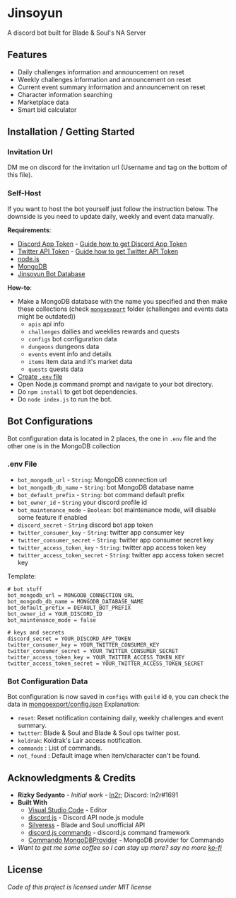 # Jinsoyun
A discord bot built for Blade &amp; Soul's NA Server

## Features
* Daily challenges information and announcement on reset
* Weekly challenges information and announcement on reset
* Current event summary information and announcement on reset
* Character information searching
* Marketplace data
* Smart bid calculator

## Installation / Getting Started
### Invitation Url
DM me on discord for the invitation url (Username and tag on the bottom of this file).

### Self-Host
If you want to host the bot yourself just follow the instruction below. The downside is you need to update daily, weekly and event data manually.

**Requirements**:
* [Discord App Token](https://discordapp.com/developers/applications/) - [Guide how to get Discord App Token](https://anidiots.guide/getting-started/getting-started-long-version)
* [Twitter API Token](https://developer.twitter.com/) - [Guide how to get Twitter API Token](https://developer.twitter.com/en/docs/basics/authentication/guides/access-tokens.html)
* [node.js](https://nodejs.org/)
* [MongoDB](https://www.mongodb.com/)
* [Jinsoyun Bot Database](http://jinsoyun.ln2r.web.id/api/)

**How-to**:
* Make a MongoDB database with the name you specified and then make these collections (check [`mongoexport`](https://github.com/ln2r/jinsoyun/tree/stable/mongoexport) folder (challenges and events data might be outdated))
  - `apis` api info 
  - `challenges` dailies and weeklies rewards and quests
  - `configs` bot configuration data
  - `dungeons` dungeons data
  - `events` event info and details
  - `items` item data and it's market data
  - `quests` quests data
* [Create `.env` file](https://github.com/ln2r/jinsoyun/blob/dev/README.md#env-file)
* Open Node.js command prompt and navigate to your bot directory.
* Do `npm install` to get bot dependencies.
* Do `node index.js` to run the bot.

## Bot Configurations
Bot configuration data is located in 2 places, the one in `.env` file and the other one is in the MongoDB collection

### .env File
* `bot_mongodb_url` - `String`: MongoDB connection url
* `bot_mongodb_db_name` - `String`: bot MongoDB database name
* `bot_default_prefix` - `String`: bot command default prefix
* `bot_owner_id` - `String` your discord profile id
* `bot_maintenance_mode` - `Boolean`: bot maintenance mode, will disable some feature if enabled
* `discord_secret` - `String` discord bot app token
* `twitter_consumer_key` - `String`: twitter app consumer key
* `twitter_consumer_secret` - `String`: twitter app consumer secret key
* `twitter_access_token_key` - `String`: twitter app access token key
* `twitter_access_token_secret` - `String`: twitter app access token secret key

Template:
  ```env
  # bot stuff
  bot_mongodb_url = MONGODB_CONNECTION_URL
  bot_mongodb_db_name = MONGODB_DATABASE_NAME
  bot_default_prefix = DEFAULT_BOT_PREFIX
  bot_owner_id = YOUR_DISCORD_ID
  bot_maintenance_mode = false

  # keys and secrets
  discord_secret = YOUR_DISCORD_APP_TOKEN
  twitter_consumer_key = YOUR_TWITTER_CONSUMER_KEY
  twitter_consumer_secret = YOUR_TWITTER_CONSUMER_SECRET
  twitter_access_token_key = YOUR_TWITTER_ACCESS_TOKEN_KEY
  twitter_access_token_secret = YOUR_TWITTER_ACCESS_TOKEN_SECRET
  ```

### Bot Configuration Data
Bot configuration is now saved in `configs` with `guild` id `0`, you can check the data in [mongoexport/config.json](https://github.com/ln2r/jinsoyun/blob/dev/mongoexport/configs.json)
Explanation:
* `reset`: Reset notification containing daily, weekly challenges and event summary.
* `twitter`: Blade & Soul and Blade & Soul ops twitter post.
* `koldrak`: Koldrak's Lair access notification.
* `commands` : List of commands.
* `not_found` : Default image when item/character can't be found.

## Acknowledgments & Credits
* **Rizky Sedyanto** - *Initial work* - [ln2r](https://ln2r.tumblr.com/); Discord: ln2r#1691
* **Built With**
  * [Visual Studio Code](https://code.visualstudio.com/) - Editor
  * [discord.js](https://discord.js.org/) - Discord API node.js module
  * [Silveress](https://bns.silveress.ie/) - Blade and Soul unofficial API
  * [discord.js commando](https://github.com/discordjs/Commando) - discord.js command framework
  * [Commando MongoDBProvider](https://github.com/paulhobbel/commando-provider-mongo) - MongoDB provider for Commando
* *Want to get me some coffee so I can stay up more? say no more [ko-fi](https://ko-fi.com/ln2rworks)*

## License
*Code of this project is licensed under MIT license*
